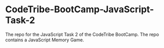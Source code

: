 # CodeTribe-BootCamp-JavaScript-Task-2
The repo for the JavaScript Task 2 of the CodeTribe BootCamp. The repo contains a JavaScript Memory Game. 
